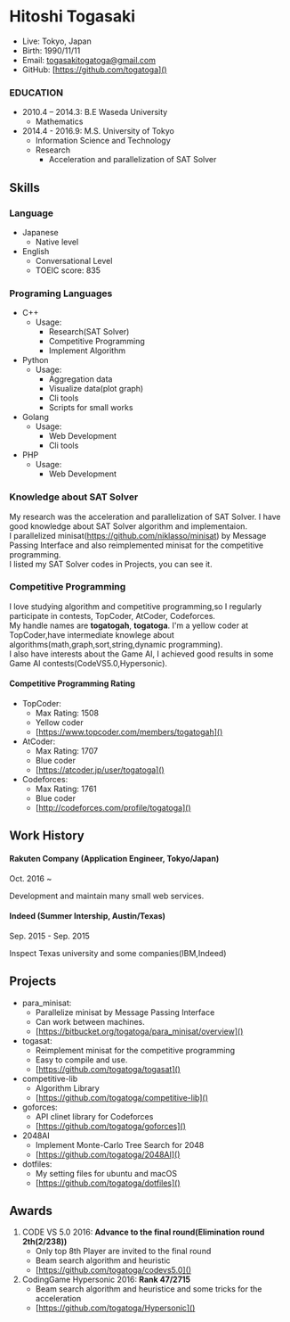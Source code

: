 # Hitoshi Togasaki
- Live: Tokyo, Japan
- Birth: 1990/11/11
- Email: togasakitogatoga@gmail.com
- GitHub: [https://github.com/togatoga]()

### EDUCATION
- 2010.4 – 2014.3: B.E Waseda University
  - Mathematics
- 2014.4 - 2016.9: M.S. University of Tokyo
  - Information Science and Technology
  - Research
    - Acceleration and parallelization of SAT Solver
## Skills

### Language
- Japanese
  - Native level
- English
  - Conversational Level
  - TOEIC score: 835

### Programing Languages
- C++
    - Usage:
      - Research(SAT Solver)
      - Competitive Programming
      - Implement Algorithm
- Python
    - Usage:
      - Aggregation data
      - Visualize data(plot graph)
      - Cli tools
      - Scripts for small works
- Golang
    - Usage:
      - Web Development
      - Cli tools
- PHP
    - Usage:
      - Web Development

### Knowledge about SAT Solver
My research was the acceleration and parallelization of SAT Solver.
I have good knowledge about SAT Solver algorithm and implementaion.  
I parallelized minisat(https://github.com/niklasso/minisat) by Message Passing Interface and also reimplemented minisat for the competitive programming.  
I listed my SAT Solver codes in Projects, you can see it.

### Competitive Programming
I love studying algorithm and competitive programming,so I regularly participate in contests, TopCoder, AtCoder, Codeforces.  
My handle names are **togatogah**, **togatoga**. I'm a yellow coder at TopCoder,have intermediate knowlege about algorithms(math,graph,sort,string,dynamic programming).  
I also have interests about the Game AI, I achieved good results in some Game AI contests(CodeVS5.0,Hypersonic).

#### Competitive Programming Rating
- TopCoder:
  - Max Rating: 1508
  - Yellow coder
  - [https://www.topcoder.com/members/togatogah]()
- AtCoder:
  - Max Rating: 1707
  - Blue coder
  - [https://atcoder.jp/user/togatoga]()
- Codeforces:
  - Max Rating: 1761
  - Blue coder
  - [http://codeforces.com/profile/togatoga]()

## Work History

#### Rakuten Company (Application Engineer, Tokyo/Japan)

Oct. 2016 ~

Development and maintain many small web services.

#### Indeed (Summer Intership, Austin/Texas)

Sep. 2015 - Sep. 2015

Inspect Texas university and some companies(IBM,Indeed)

## Projects
- para_minisat:
  - Parallelize minisat by Message Passing Interface
  - Can work between machines.
  - [https://bitbucket.org/togatoga/para_minisat/overview]()
- togasat:
  - Reimplement minisat for the competitive programming
  - Easy to compile and use.
  - [https://github.com/togatoga/togasat]()
- competitive-lib
  - Algorithm Library
  - [https://github.com/togatoga/competitive-lib]()
- goforces:
  - API clinet library for Codeforces
  - [https://github.com/togatoga/goforces]()
- 2048AI
  - Implement Monte-Carlo Tree Search for 2048
  - [https://github.com/togatoga/2048AI]()
- dotfiles:
  - My setting files for ubuntu and macOS
  - [https://github.com/togatoga/dotfiles]()

## Awards
1. CODE VS 5.0 2016: **Advance to the final round(Elimination round 2th(2/238))**
    - Only top 8th Player are invited to the final round
    - Beam search algorithm and heuristic
    - [https://github.com/togatoga/codevs5.0]()
2. CodingGame Hypersonic 2016: **Rank 47/2715**
    - Beam search algorithm and heuristice and some tricks for the acceleration
    - [https://github.com/togatoga/Hypersonic]()

